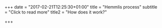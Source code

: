+++
date = "2017-02-21T12:25:30+01:00"
title = "Hemmlis process"
subtitle = "Click to read more"
title2 = "How does it work?"

+++
